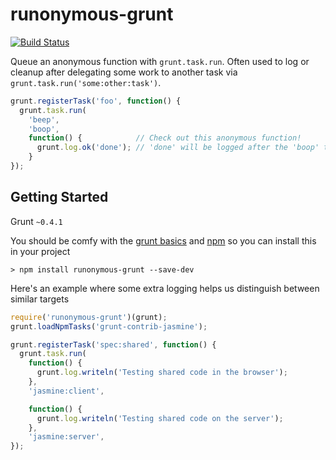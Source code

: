 # runonymous-grunt
[![Build Status](https://travis-ci.org/goodeggs/runonymous-grunt.png)](https://travis-ci.org/goodeggs/runonymous-grunt)

Queue an anonymous function with `grunt.task.run`.  Often used to log or cleanup after delegating some work to another task via `grunt.task.run('some:other:task')`.

```js
grunt.registerTask('foo', function() {
  grunt.task.run(
    'beep',
    'boop',
    function() {            // Check out this anonymous function!
      grunt.log.ok('done'); // 'done' will be logged after the 'boop' task finishes
    }
});
```

## Getting Started
Grunt `~0.4.1`

You should be comfy with the [grunt basics](http://gruntjs.com/getting-started) and [npm](https://npmjs.org/doc/README.html) so you can install this in your project

```shell
> npm install runonymous-grunt --save-dev
```

Here's an example where some extra logging helps us distinguish between
similar targets

```js
require('runonymous-grunt')(grunt);
grunt.loadNpmTasks('grunt-contrib-jasmine');

grunt.registerTask('spec:shared', function() {
  grunt.task.run(
    function() {
      grunt.log.writeln('Testing shared code in the browser');
    },
    'jasmine:client',

    function() {
      grunt.log.writeln('Testing shared code on the server');
    },
    'jasmine:server',
});
```
